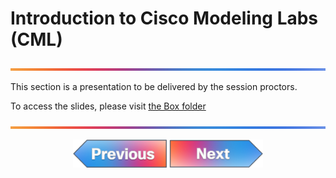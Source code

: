 # Introduction to Cisco Modeling Labs (CML)

![line](../../images/banner.png)

This section is a presentation to be delivered by the session proctors.

To access the slides, please visit [the Box folder](https://cisco.app.box.com/folder/340062289300?s=hmrhjoshhzez3vlzdisvk0s9frn0lh5c)

![line](../../images/banner.png)
<p align="center">
<a href="../05-hands-on-intro-python/1.md"><img src="../../images/previous.png" width="150px"></a>
<a href="../07-intro-to-netmiko/1.md"><img src="../../images/next.png" width="150px"></a>
</p>
